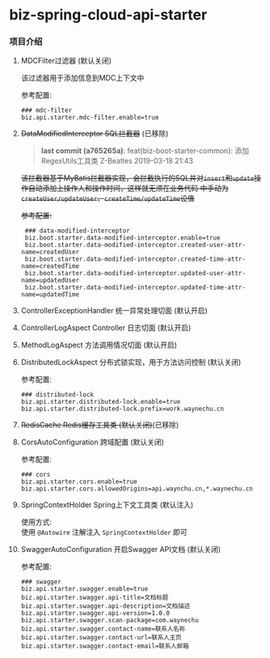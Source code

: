 # biz-spring-cloud-api-starter

### 项目介绍

1. MDCFilter过滤器 (默认关闭)

    该过滤器用于添加信息到MDC上下文中
    
    参考配置:
    ```
    ### mdc-filter
    biz.api.starter.mdc-filter.enable=true
    ```
    
2. ~~DataModifiedInterceptor SQL拦截器~~ (已移除)

    > **last commit (a765265a)**: feat(biz-boot-starter-common): 添加RegexUtils工具类 Z-Beatles 2019-03-18 21:43
    
    ~~该拦截器基于MyBatis拦截器实现，会拦截执行的SQL并对`insert`和`update`操作自动添加上操作人和操作时间，这样就无须在业务代码
    中手动为`createUser/updateUser`、`createTime/updateTime`设值~~

    ~~参考配置:~~
    ```
     ### data-modified-interceptor
     biz.boot.starter.data-modified-interceptor.enable=true
     biz.boot.starter.data-modified-interceptor.created-user-attr-name=createdUser
     biz.boot.starter.data-modified-interceptor.created-time-attr-name=createdTime
     biz.boot.starter.data-modified-interceptor.updated-user-attr-name=updatedUser
     biz.boot.starter.data-modified-interceptor.updated-time-attr-name=updatedTime
    ```
    
3. ControllerExceptionHandler 统一异常处理切面 (默认开启)

4. ControllerLogAspect Controller 日志切面 (默认开启)

5. MethodLogAspect 方法调用情况切面 (默认开启)

6. DistributedLockAspect 分布式锁实现，用于方法访问控制 (默认关闭)

    参考配置:
    ```
    ### distributed-lock
    biz.api.starter.distributed-lock.enable=true
    biz.api.starter.distributed-lock.prefix=work.waynechu.cn
    ```

7. ~~RedisCache Redis缓存工具类 (默认关闭)~~(已移除)

8. CorsAutoConfiguration 跨域配置 (默认关闭)

    参考配置:
    ```
    ### cors
    biz.api.starter.cors.enable=true
    biz.api.starter.cors.allowedOrigins=api.waynchu.cn,*.waynechu.cn
    ```
    
9. SpringContextHolder Spring上下文工具类 (默认注入)

    使用方式:   
    使用 `@Autowire` 注解注入 `SpringContextHolder` 即可

10. SwaggerAutoConfiguration 开启Swagger API文档 (默认关闭)

    参考配置:
    ```
    ### swagger
    biz.api.starter.swagger.enable=true
    biz.api.starter.swagger.api-title=文档标题
    biz.api.starter.swagger.api-description=文档描述
    biz.api.starter.swagger.api-version=1.0.0
    biz.api.starter.swagger.scan-package=com.waynechu
    biz.api.starter.swagger.contact-name=联系人名称
    biz.api.starter.swagger.contact-url=联系人主页
    biz.api.starter.swagger.contact-email=联系人邮箱
    ```
    